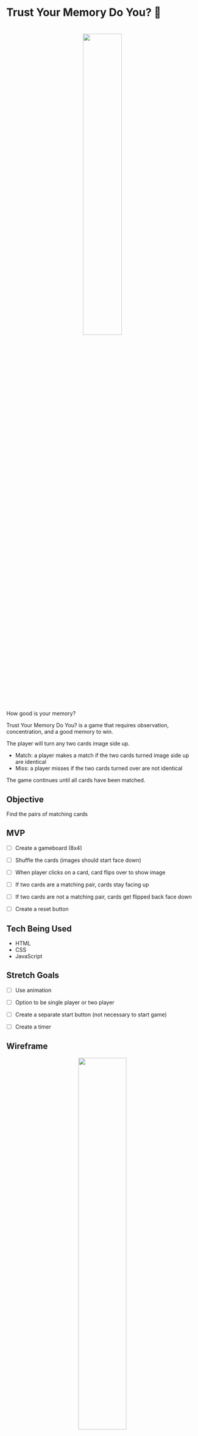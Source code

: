 # Trust Your Memory Do You? 🧠

<h1 align="center">
    <img width="45%" src="https://user-images.githubusercontent.com/96402339/152476248-8791fa26-a7e5-4836-b01a-44a45c3d19eb.png">
</h1>


How good is your memory? 

Trust Your Memory Do You? is a game that requires observation, concentration, and a good memory to win.

The player will turn any two cards image side up.
- Match: a player makes a match if the two cards turned image side up are identical
- Miss: a player misses if the two cards turned over are not identical

The game continues until all cards have been matched.


## Objective
Find the pairs of matching cards


## MVP
- [ ] Create a gameboard (8x4)
- [ ] Shuffle the cards (images should start face down)
- [ ] When player clicks on a card, card flips over to show image
- [ ] If two cards are a matching pair, cards stay facing up
- [ ] If two cards are not a matching pair, cards get flipped back face down
- [ ] Create a reset button


## Tech Being Used
- HTML
- CSS
- JavaScript


## Stretch Goals
- [ ] Use animation 
- [ ] Option to be single player or two player
- [ ] Create a separate start button (not necessary to start game)
- [ ] Create a timer


## Wireframe
<p align="center">
    <img width="50%" src="https://user-images.githubusercontent.com/96402339/152478121-ea60b907-ad88-449a-87be-324f2f6f532b.png">
</p>



----



## Accomplished MVPs
- [x] Create a gameboard (8x4)
- [x] Shuffle the cards (images should start face down)
- [x] When player clicks on a card, card flips over to show image
- [x] If two cards are a matching pair, cards stay facing up
- [x] If two cards are not a matching pair, cards get flipped back face down
- [x] Create a reset button that reshuffles and flips cards back face down

## Actual Tech Used
- HTML
- CSS
- JavaScript
- Bootstrap (icons)


## Accomplished Stretch Goals
Actually chose not to tackle most of the original stretch goals as it seemed to not suite the game.
Didn't realize how difficult a 32-card memory game would be-- takes QUITE a long time to match them all 😓
Instead, tried to implement the below stretch goals:

- [ ] Use animation when shuffling the cards and when player doesn't make a match
    - partially accomplished-- used some animation, but wasn't able to implement the specific animation I wanted
- [x] Create a shuffle button (can also be used to "start" the game)
- [x] Utilize bootstrap somehow
    - used for icons 
- [x] Add background music
    - was originally going to embed it, but bad UX experience/practice, so created the option for the player to turn it on/off
- [ ] Make page responsive
    - partially accomplished-- wasn't able to get the divs to automatically push the columns down accordingly when screen got smaller


## Extras
- [x] Added lightsaber favicon to title (shoutout to Jason!)
- [x] Added gif background


## Game Screenshots
<p align="center">
<img width="100%" alt="Game Screenshot" src="https://user-images.githubusercontent.com/96402339/153519077-220cd734-bb6a-4b77-a0dc-ce7577b4f0de.png">
<img width="50%" alt="Game Screenshot-2" src="https://user-images.githubusercontent.com/96402339/153520813-e572eaf2-4267-4056-bbad-9b0311e0071b.png">
</p>


## Highlights
- this favicon: <img width="204" alt="lightsaber-favicon" src="https://user-images.githubusercontent.com/96402339/153528835-20c810bd-5fad-4d2e-9e03-d600fa402eca.png">
- the background gif (really gave an initially plain game something extra)
<img width="299" alt="background-gif screenshot" src="https://user-images.githubusercontent.com/96402339/153637490-c8cae0e9-665f-4ac1-8f43-fd0ff63138f7.png">

## Bugs That I Encountered
- [FIXED] player able to click cards multiple times
    - used setTimeout to fix this issue
- [FIXED] player able to flip more than two cards at a time
    - used setTimeout to fix this issue
- [FIXED] reset button was flipping a SINGLE card for some reason
- [FIXED (sort of)] player able to flip already matched cards face down after implementing the reset button
    - fixed by hiding the cards
- [FIXED] reset button was console logging twice, when clicked once
    - was calling it twice
- [FIXED] background music would sometimes play/not play
    - fixed by specifying the file path 
- [ONGOING] card "disappears" when clicked on multiple times rapidly 


## Things I Learned
I learned that the small things can make a big difference. 
The tiniest little typo can break your code, while adding the smallest little detail can give your project that little spark.


## Things I Would Do Differently
- Rewrite my code in a simpler way instead of trying to use new methods I wasn't familiar with (which was good practice and challenging, but melted my brain in the process)


## Credit / Sources
- W3 Schools
- MDN 
- https://www.better.dev/build-a-memory-matching-game-in-javascript
- https://stackoverflow.com/questions/28977320/how-do-i-get-the-bullet-points-of-a-ul-to-center-with-the-text/28977358
- https://3dtransforms.desandro.com/card-flip
- https://forum.freecodecamp.org/t/how-to-play-mp3-in-the-background-music-automatically/308554
- https://www.freecodecamp.org/news/learn-flexbox-build-5-layouts/
- https://css-tricks.com/


